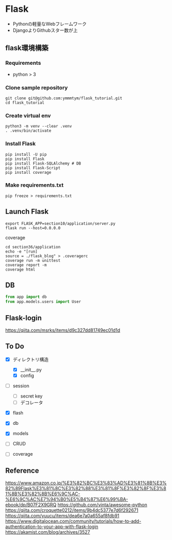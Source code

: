 # Flask

- Pythonの軽量なWebフレームワーク
- DjangoよりGithubスター数が上

## flask環境構築
### Requirements

- python > 3

### Clone sample repository

```bash=
git clone git@github.com:ymmmtym/flask_tutorial.git
cd flask_tutorial
```

### Create virtual env

```bash=
python3 -m venv --clear .venv
. .venv/bin/activate
```

### Install Flask

```bash=
pip install -U pip
pip install Flask
pip install Flask-SQLAlchemy # DB
pip install Flask-Script
pip install coverage
```

### Make requirements.txt

```bash=
pip freeze > requirements.txt
```


## Launch Flask

```bash=
export FLASK_APP=section10/application/server.py
flask run --host=0.0.0.0
```

coverage

```bash=
cd section36/application
echo -e "[run]
source = ./flask_blog" > .coveragerc
coverage run -m unittest
coverage report -m
coverage html
```

## DB
```python
from app import db
from app.models.users import User

```


## Flask-login
<https://qiita.com/msrks/items/d9c327dd81749ec01d1d>

## To Do

- [x] ディレクトリ構造
    - [x] \_\_init\_\_.py
    - [x] config
- [ ] session
    - [ ] secret key
    - [ ] デコレータ
- [x] flash
- [x] db
- [x] models
- [ ] CRUD
- [ ] coverage


## Reference
<https://www.amazon.co.jp/%E3%82%BC%E3%83%AD%E3%81%8B%E3%82%89Flask%E3%81%8C%E3%82%88%E3%81%8F%E3%82%8F%E3%81%8B%E3%82%8B%E6%9C%AC-%E6%9C%AC%E7%94%B0%E5%B4%87%E6%99%BA-ebook/dp/B07F2X9GRQ>
<https://github.com/vinta/awesome-python>
<https://qiita.com/croquette0212/items/9b4dc5377e7d6f292671>
<https://qiita.com/yuucu/items/dea6e7a0a655af8fdb91>
<https://www.digitalocean.com/community/tutorials/how-to-add-authentication-to-your-app-with-flask-login>
<https://akamist.com/blog/archives/3527>
